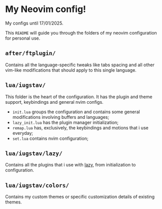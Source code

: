 # My Neovim config!

My configs until 17/01/2025.

This `README` will guide you through the folders of my neovim configuration for personal use.

## `after/ftplugin/`

Contains all the language-specific tweaks like tabs spacing and all other vim-like modifications that should apply to this single language.

## `lua/iugstav/`

This folder is the heart of the configuration. It has the plugin and theme support, keybindings and general nvim configs.

- `init.lua` groups the configuration and contains some general modifications involving buffers and languages;
- `lazy_init.lua` has the plugin manager initialization;
- `remap.lua` has, exclusively, the keybindings and motions that i use everyday;
- `set.lua` contains nvim configuration;

## `lua/iugstav/lazy/`

Contains all the plugins that i use with [lazy](https://github.com/folke/lazy.nvim), from initialization to configuration.

## `lua/iugstav/colors/`
Contains my custom themes or specific customization details of existing themes.